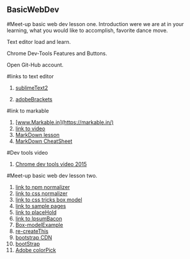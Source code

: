 ## BasicWebDev
#Meet-up basic web dev lesson one.
Introduction were we are at in your learning, what you would like to accomplish, favorite dance move.

Text editor load and learn.

Chrome Dev-Tools Features and Buttons.

Open Git-Hub account.


#links to text editor


1.  [sublimeText2](http://www.sublimetext.com/2)

2.  [adobeBrackets](http://brackets.io/)


#link to markable 


1.  [www.Markable.in](https://markable.in/)
2.  [link to video](https://www.youtube.com/watch?v=HndN6P9ke6U)
3.  [MarkDown lesson](http://markdowntutorial.com/lesson/1/)
4.  [MarkDown CheatSheet](https://github.com/adam-p/markdown-here/wiki/Markdown-Cheatsheet#lists)

#Dev tools video

1.  [Chrome dev tools video 2015](https://developers.google.com/web/tools/chrome-devtools/)

#Meet-up basic web dev lesson two.


1.  [link to npm normalizer](http://necolas.github.io/normalize.css/)
2.  [link to css normalizer](http://meyerweb.com/eric/tools/css/reset/)
3.  [link to css tricks box model](https://css-tricks.com/the-css-box-model/)
4.  [link to sample pages](http://assignments.udacity-extras.appspot.com/courses/html-css/index.html)
5.  [link to placeHold](https://placehold.it/)
6.  [link to IpsumBacon](http://baconipsum.com/)
7.  [Box-modelExample](http://assignments.udacity-extras.appspot.com/courses/html-css/samples/box-model.html)
8.  [re-createThis](http://assignments.udacity-extras.appspot.com/courses/html-css/img/mock1-fav-app.pdf)
9.  [bootstrap CDN](http://assignments.udacity-extras.appspot.com/courses/html-css/img/mock1-fav-app.pdf)
10. [bootStrap](http://getbootstrap.com/)
11. [Adobe colorPick](https://color.adobe.com/create/color-wheel/)

